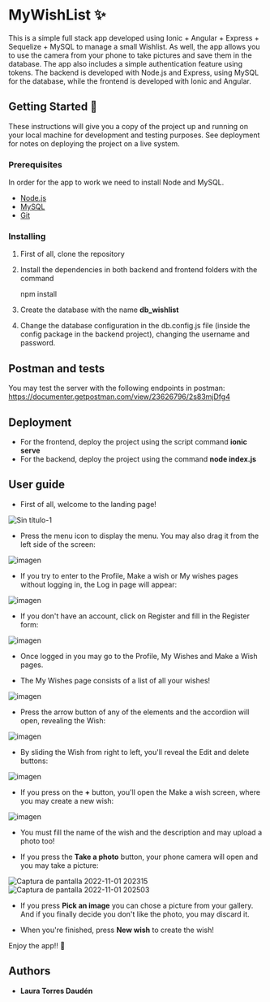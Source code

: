 # MyWishList ✨

This is a simple full stack app developed using Ionic + Angular + Express + Sequelize + MySQL to manage a small Wishlist. 
As well, the app allows you to use the camera from your phone to take pictures and save them in the database. The app also includes a simple authentication feature using tokens.
The backend is developed with Node.js and Express, using MySQL for the database, while the frontend is developed with Ionic and Angular.


## Getting Started 🚀

These instructions will give you a copy of the project up and running on
your local machine for development and testing purposes. See deployment
for notes on deploying the project on a live system.

### Prerequisites

In order for the app to work we need to install Node and MySQL.
- [Node.js](https://nodejs.org/es/download/)
- [MySQL](https://www.mysql.com/downloads/)
- [Git](https://git-scm.com/downloads)

### Installing

 1) First of all, clone the repository

 2) Install the dependencies in both backend and frontend folders with the command

    npm install
    
 3) Create the database with the name **db_wishlist**
 
 4) Change the database configuration in the db.config.js file (inside the config package in the backend project), changing the username and password.

## Postman and tests
You may test the server with the following endpoints in postman: https://documenter.getpostman.com/view/23626796/2s83mjDfg4

## Deployment

* For the frontend, deploy the project using the script command **ionic serve**
* For the backend, deploy the project using the command **node index.js**

## User guide
* First of all, welcome to the landing page!

![Sin título-1](https://user-images.githubusercontent.com/84546617/199816702-cc21c9ce-af6b-46fc-9ba8-f882a757133d.jpg)

* Press the menu icon to display the menu. You may also drag it from the left side of the screen:

![imagen](https://user-images.githubusercontent.com/84546617/199817714-c3c365f3-853a-4866-8992-a889ac9f0d3b.png)

* If you try to enter to the Profile, Make a wish or My wishes pages without logging in, the Log in page will appear:

![imagen](https://user-images.githubusercontent.com/84546617/199817447-7f320aa3-2b72-4205-b622-cce85b39b494.png)

* If you don't have an account, click on Register and fill in the Register form:

![imagen](https://user-images.githubusercontent.com/84546617/199818712-88596085-d3cc-4b35-9779-c07ce8c31378.png)

* Once logged in you may go to the Profile, My Wishes and Make a Wish pages.

* The My Wishes page consists of a list of all your wishes!

![imagen](https://user-images.githubusercontent.com/84546617/199819114-30c9b986-a489-484c-acf2-ac1c6b5b4d07.png)

* Press the arrow button of any of the elements and the accordion will open, revealing the Wish:

![imagen](https://user-images.githubusercontent.com/84546617/199819359-fa929447-4202-4cb7-8cf5-ae969d11a1fe.png)

* By sliding the Wish from right to left, you'll reveal the Edit and delete buttons:

![imagen](https://user-images.githubusercontent.com/84546617/199819590-2b30a8fb-0470-4d56-a673-30d5c6430fed.png)

* If you press on the **+** button, you'll open the Make a wish screen, where you may create a new wish:

![imagen](https://user-images.githubusercontent.com/84546617/199819797-4cad027f-36a8-4468-bde6-e4ce38d77422.png)

* You must fill the name of the wish and the description and may upload a photo too!

* If you press the **Take a photo** button, your phone camera will open and you may take a picture:

![Captura de pantalla 2022-11-01 202315](https://user-images.githubusercontent.com/84546617/199820299-2d09949b-657c-476d-bd4d-da22af9917c0.jpg)
![Captura de pantalla 2022-11-01 202503](https://user-images.githubusercontent.com/84546617/199820366-9ab33e74-79fe-4cce-ae90-c14f1e3b20c3.jpg)

* If you press **Pick an image** you can chose a picture from your gallery. And if you finally decide you don't like the photo, you may discard it.

* When you're finished, press **New wish** to create the wish!


Enjoy the app!! 💟


## Authors

  - **Laura Torres Daudén**
